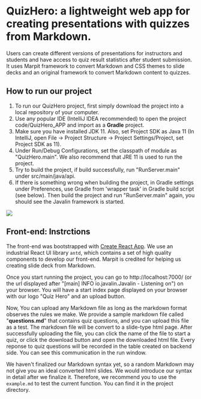 # QuizHero: a lightweight web app for creating  presentations with quizzes from Markdown.

Users can create different versions of presentations for instructors and students and have access to quiz result statistics after student submission. It uses Marpit framework to convert Markdown and CSS themes to slide decks and an original framework to convert Markdown content to quizzes. 

## How to run our project

1. To run our QuizHero project, first simply download the project into a local repository of your computer.
2. Use any popular IDE (IntelliJ IDEA recommended) to open the project code/QuizHero_APP and import as a **Gradle** project.
3. Make sure you have installed JDK 11. Also, set Project SDK as Java 11 (In IntelliJ, open File -> Project Structure -> Project Settings/Project, set Project SDK as 11). 
4. Under Run/Debug Configurations, set the classpath of module as "QuizHero.main". We also recommend that JRE 11 is used to run the project.
5. Try to build the project, if build successfully, run "RunServer.main" under src/main/java/api. 
6. If there is something wrong when building the project, in Gradle settings under Preferences, use Gradle from 'wrapper task' in Gradle build script (see below). Then build the project and run "RunServer.main" again, you should see the Javalin framework is started.

![](https://github.com/jhu-oose/2020-spring-group-QuizHero/blob/master/docs/configuration.jpg)

## Front-end: Instrctions

The front-end was bootstrapped with [Create React App](https://github.com/facebook/create-react-app). We use an industrial React UI library `antd`, which contains a set of high quality components to develop our front-end. Marpit is credited for helping us creating slide deck from Markdown. 

Once you start running the project, you can go to http://localhost:7000/ (or the url displayed after "[main] INFO io.javalin.Javalin - Listening on") on your browser. You will have a start index page displayed on your browser with our logo "Quiz Hero" and an upload button. 

Now, You can upload any Markdown file as long as the markdown format observes the rules we make. We provide a sample markdown file called "**questions.md**" that contains quiz questions, and you can upload this file as a test. The markdown file will be convert to a slide-type html page. After successfully uploading the file, you can click the name of the file to start a quiz, or click the download button and open the downloaded html file. Every reponse to quiz questions will be recorded in the table created on backend side. You can see this communication in the run window.

We haven't finalized our Markdown syntax yet, so a random Markdown may not give you an ideal converted html slides. We would introduce our syntax in detail after we finalize it. Therefore, we recommend you to use the `example.md` to test the current function. You can find it in the project directory.
